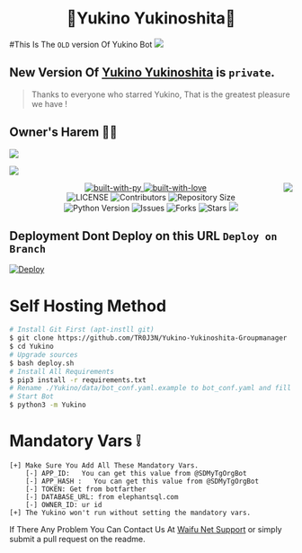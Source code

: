 <h1 align="center"><b><b>🤍Yukino Yukinoshita🤍</b></b></h1> 
 
#This Is The `OLD` version Of Yukino Bot 
<img src="https://img.shields.io/badge/Maintained-NO-success.svg?logo=apache">
## New Version Of [Yukino Yukinoshita](https://t.me/Yukinonthecutebot) is `private`. 
> Thanks to everyone who starred Yukino, That is the greatest pleasure we have !

## Owner's Harem 🤍😍
<p align="left">
 <a href="https://t.me/waifuNetBots"><img src="https://img.shields.io/badge/Join-Telegram%20Channel-black.svg?logo=Telegram"></a>
</p>
<p align="left">
  <a href="https://t.me/waifuNetwork"><img src="https://img.shields.io/badge/Join-Telegram%20Group-white.svg?logo=telegram"></a>
</p>

<img align="right" src="https://wallpaperaccess.com/full/4226688.jpg">

<p align="center">
    <a href="https://python.org">
        <img src="https://forthebadge.com/images/badges/made-with-python.svg" alt="built-with-py">
    </a>
    <a href="https://GitHub.com/TR0J3N">
        <img src="http://ForTheBadge.com/images/badges/built-with-love.svg" alt="built-with-love">
    </a> <br>
    <img src="https://img.shields.io/github/license/TR0J3N/Yukino-Yukinoshita-Groupmanager?style=for-the-badge&logo=appveyor" alt="LICENSE">
    <img src="https://img.shields.io/github/contributors/TR0J3N/Yukino-Yukinoshita-Groupmanager?style=for-the-badge&logo=appveyor" alt="Contributors">
    <img src="https://img.shields.io/github/size/TR0J3N/Yukino-Yukinoshita-Groupmanager?style=for-the-badge&logo=appveyor" alt="Repository Size"> <br>
    <img src="https://img.shields.io/badge/python-3.9-green?style=for-the-badge&logo=appveyor" alt="Python Version">
    <img src="https://img.shields.io/github/issues/TR0J3N/Yukino-Yukinoshita-Groupmanager?style=for-the-badge&logo=appveyor" alt="Issues">
    <img src="https://img.shields.io/github/forks/TR0J3N/Yukino-Yukinoshita-Groupmanager?style=for-the-badge&logo=appveyor" alt="Forks">
    <img src="https://img.shields.io/github/stars/TR0J3N/Yukino-Yukinoshita-Groupmanager?style=for-the-badge&logo=appveyor" alt="Stars">
    <a href="https://pypi.org/project/Telethon/"> <img src="https://img.shields.io/pypi/v/telethon?color=yellow&label=telethon&logo=python&logoColor=green&style=for-the-badge" /></a>
</p>


## Deployment Dont Deploy on this URL `Deploy on Branch`

[![Deploy](https://www.herokucdn.com/deploy/button.svg)](https://heroku.com/deploy?template=https://github.com/TR0J3N/Yukino-Yukinoshita-Groupmanager)


# Self Hosting Method
```sh
# Install Git First (apt-instll git)
$ git clone https://github.com/TR0J3N/Yukino-Yukinoshita-Groupmanager
$ cd Yukino
# Upgrade sources
$ bash deploy.sh
# Install All Requirements 
$ pip3 install -r requirements.txt
# Rename ./Yukino/data/bot_conf.yaml.example to bot_conf.yaml and fill
# Start Bot 
$ python3 -m Yukino
```
# Mandatory Vars ❕
```
[+] Make Sure You Add All These Mandatory Vars. 
    [-] APP_ID:   You can get this value from @SDMyTgOrgBot
    [-] APP_HASH :   You can get this value from @SDMyTgOrgBot
    [-] TOKEN: Get from botfarther
    [-] DATABASE_URL: from elephantsql.com
    [-] OWNER_ID: ur id
[+] The Yukino won't run without setting the mandatory vars.
```

If There Any Problem You Can Contact Us At [Waifu Net Support](https://t.me/waifuNetBots) or simply submit a pull request on the readme.

